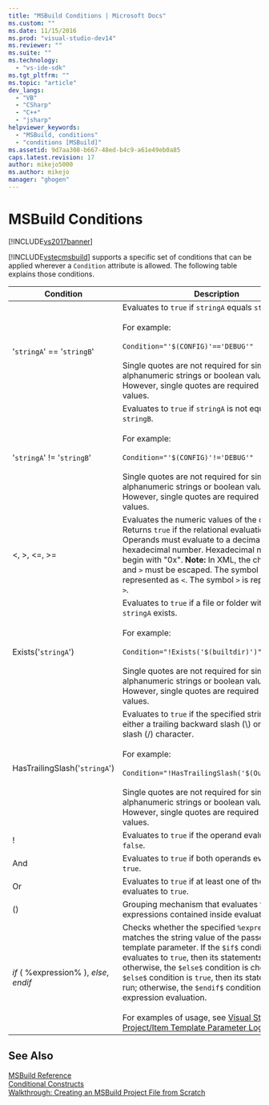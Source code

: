 ```yaml
---
title: "MSBuild Conditions | Microsoft Docs"
ms.custom: ""
ms.date: 11/15/2016
ms.prod: "visual-studio-dev14"
ms.reviewer: ""
ms.suite: ""
ms.technology: 
  - "vs-ide-sdk"
ms.tgt_pltfrm: ""
ms.topic: "article"
dev_langs: 
  - "VB"
  - "CSharp"
  - "C++"
  - "jsharp"
helpviewer_keywords: 
  - "MSBuild, conditions"
  - "conditions [MSBuild]"
ms.assetid: 9d7aa308-b667-48ed-b4c9-a61e49eb0a85
caps.latest.revision: 17
author: mikejo5000
ms.author: mikejo
manager: "ghogen"
---
```

# MSBuild Conditions
[!INCLUDE[vs2017banner](../includes/vs2017banner.md)]

  
[!INCLUDE[vstecmsbuild](../includes/vstecmsbuild-md.md)] supports a specific set of conditions that can be applied wherever a `Condition` attribute is allowed. The following table explains those conditions.  
  
|Condition|Description|  
|---------------|-----------------|  
|'`stringA`' == '`stringB`'|Evaluates to `true` if `stringA` equals `stringB`.<br /><br /> For example:<br /><br /> `Condition="'$(CONFIG)'=='DEBUG'"`<br /><br /> Single quotes are not required for simple alphanumeric strings or boolean values. However, single quotes are required for empty values.|  
|'`stringA`' != '`stringB`'|Evaluates to `true` if `stringA` is not equal to `stringB`.<br /><br /> For example:<br /><br /> `Condition="'$(CONFIG)'!='DEBUG'"`<br /><br /> Single quotes are not required for simple alphanumeric strings or boolean values. However, single quotes are required for empty values.|  
|\<, >, \<=, >=|Evaluates the numeric values of the operands. Returns `true` if the relational evaluation is true. Operands must evaluate to a decimal or hexadecimal number. Hexadecimal numbers must begin with "0x". **Note:**  In XML, the characters `<` and `>` must be escaped. The symbol `<` is represented as `<`. The symbol `>` is represented as `>`.|  
|Exists('`stringA`')|Evaluates to `true` if a file or folder with the name `stringA` exists.<br /><br /> For example:<br /><br /> `Condition="!Exists('$(builtdir)')"`<br /><br /> Single quotes are not required for simple alphanumeric strings or boolean values. However, single quotes are required for empty values.|  
|HasTrailingSlash('`stringA`')|Evaluates to `true` if the specified string contains either a trailing backward slash (\\) or forward slash (/) character.<br /><br /> For example:<br /><br /> `Condition="!HasTrailingSlash('$(OutputPath)')"`<br /><br /> Single quotes are not required for simple alphanumeric strings or boolean values. However, single quotes are required for empty values.|  
|!|Evaluates to `true` if the operand evaluates to `false`.|  
|And|Evaluates to `true` if both operands evaluate to `true`.|  
|Or|Evaluates to `true` if at least one of the operands evaluates to `true`.|  
|()|Grouping mechanism that evaluates to `true` if expressions contained inside evaluate to `true`.|  
|$if$ ( %expression% ), $else$, $endif$|Checks whether the specified `%expression%` matches the string value of the passed custom template parameter. If the `$if$` condition evaluates to `true`, then its statements are run; otherwise, the `$else$` condition is checked. If the `$else$` condition is `true`, then its statements are run; otherwise, the `$endif$` condition ends expression evaluation.<br /><br /> For examples of usage, see [Visual Studio Project/Item Template Parameter Logic](http://stackoverflow.com/questions/6709057/visual-studio-project-item-template-parameter-logic).|  
  
## See Also  
 [MSBuild Reference](../msbuild/msbuild-reference.md)   
 [Conditional Constructs](../msbuild/msbuild-conditional-constructs.md)   
 [Walkthrough: Creating an MSBuild Project File from Scratch](../msbuild/walkthrough-creating-an-msbuild-project-file-from-scratch.md)



